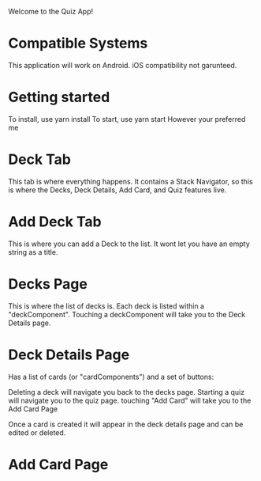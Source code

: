Welcome to the Quiz App!

# Compatible Systems #
This application will work on Android. iOS compatibility not garunteed.

# Getting started #
To install, use yarn install
To start, use yarn start
However your preferred me

# Deck Tab #
This tab is where everything happens. It contains a Stack Navigator, so this is where the Decks, Deck Details, Add Card, and Quiz features live.

# Add Deck Tab #
This is where you can add a Deck to the list. It wont let you have an empty string as a title.

# Decks Page #
This is where the list of decks is. Each deck is listed within a "deckComponent". 
Touching a deckComponent will take you to the Deck Details page.

# Deck Details Page #
Has a list of cards (or "cardComponents") and a set of buttons:

Deleting a deck will navigate you back to the decks page.
Starting a quiz will navigate you to the quiz page.
touching "Add Card" will take you to the Add Card Page

Once a card is created it will appear in the deck details page and can be edited or deleted.


# Add Card Page #